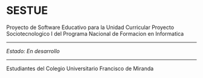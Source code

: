 SESTUE
========
Proyecto de Software Educativo para la Unidad Curricular Proyecto Sociotecnologico I del Programa Nacional de Formacion en Informatica
____
*Estado: En desarrollo*
____
Estudiantes del Colegio Universitario Francisco de Miranda
